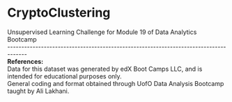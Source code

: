 # CryptoClustering
Unsupervised Learning Challenge for Module 19 of Data Analytics Bootcamp</br>
-------------------------------------------------------------------------------------</br>
<b>References:</b></br>
Data for this dataset was generated by edX Boot Camps LLC, and is intended for educational purposes only.</br>
General coding and format obtained through UofO Data Analysis Bootcamp taught by Ali Lakhani.
